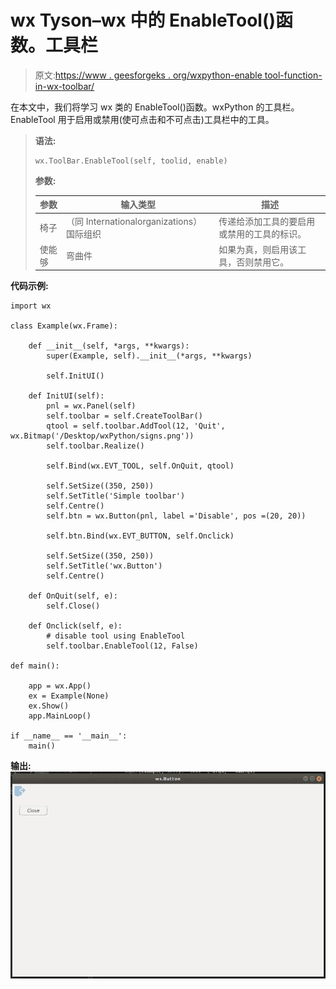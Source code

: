 # wx Tyson–wx 中的 EnableTool()函数。工具栏

> 原文:[https://www . geesforgeks . org/wxpython-enable tool-function-in-wx-toolbar/](https://www.geeksforgeeks.org/wxpython-enabletool-function-in-wx-toolbar/)

在本文中，我们将学习 wx 类的 EnableTool()函数。wxPython 的工具栏。EnableTool 用于启用或禁用(使可点击和不可点击)工具栏中的工具。

> **语法:**
> 
> ```
> wx.ToolBar.EnableTool(self, toolid, enable)
> 
> ```
> 
> **参数:**
> 
> | 参数 | 输入类型 | 描述 |
> | --- | --- | --- |
> | 椅子 | （同 Internationalorganizations）国际组织 | 传递给添加工具的要启用或禁用的工具的标识。 |
> | 使能够 | 弯曲件 | 如果为真，则启用该工具，否则禁用它。 |

**代码示例:**

```
import wx

class Example(wx.Frame):

    def __init__(self, *args, **kwargs):
        super(Example, self).__init__(*args, **kwargs)

        self.InitUI()

    def InitUI(self):
        pnl = wx.Panel(self)
        self.toolbar = self.CreateToolBar()
        qtool = self.toolbar.AddTool(12, 'Quit', wx.Bitmap('/Desktop/wxPython/signs.png'))
        self.toolbar.Realize()

        self.Bind(wx.EVT_TOOL, self.OnQuit, qtool)

        self.SetSize((350, 250))
        self.SetTitle('Simple toolbar')
        self.Centre()
        self.btn = wx.Button(pnl, label ='Disable', pos =(20, 20))

        self.btn.Bind(wx.EVT_BUTTON, self.Onclick)

        self.SetSize((350, 250))
        self.SetTitle('wx.Button')
        self.Centre()

    def OnQuit(self, e):
        self.Close()

    def Onclick(self, e):
        # disable tool using EnableTool
        self.toolbar.EnableTool(12, False)

def main():

    app = wx.App()
    ex = Example(None)
    ex.Show()
    app.MainLoop()

if __name__ == '__main__':
    main()
```

**输出:**
![](img/3d00693597a51f7b6227593dce5fe1dc.png)